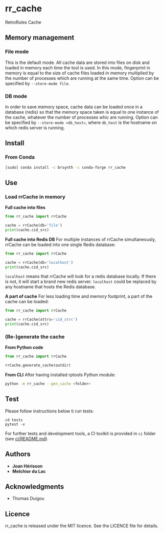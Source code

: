 # rr_cache

RetroRules Cache

## Memory management

### File mode
This is the default mode. All cache data are stored into files on disk and loaded in memory each time the tool is used. In this mode, fingerprint in memory is equal to the size of cache files loaded in memory multiplied by the number of processes which are running at the same time. Option can be specified by `--store-mode file`.

### DB mode
In order to save memory space, cache data can be loaded once in a database (redis) so that the memory space taken is equal to one instance of the cache, whatever the number of processes whic are running. Option can be specified by `--store-mode <db_host>`, where `db_host` is the hostname on which redis server is running.


## Install
### From Conda
```sh
[sudo] conda install -c brsynth -c conda-forge rr_cache
```

## Use

### Load rrCache in memory
**Full cache into files**
```python
from rr_cache import rrCache

cache = rrCache(db='file')
print(cache.cid_src)
```

**Full cache into Redis DB**
For multiple instances of rrCache simultaneously, rrCache can be loaded into one single Redis database:
```python
from rr_cache import rrCache

cache = rrCache(db='localhost')
print(cache.cid_src)
```
`localhost` means that rrCache will look for a redis database locally. If there is not, it will start a brand new redis server. `localhost` could be replaced by any hostname that hosts the Redis database.

**A part of cache**
For less loading time and memory footprint, a part of the cache can be loaded:
```python
from rr_cache import rrCache

cache = rrCache(attrs='cid_strc')
print(cache.cid_src)
```

### (Re-)generate the cache
**From Python code**
```python
from rr_cache import rrCache

rrCache.generate_cache(outdir)
```

**From CLI**
After having installed rptools Python module:
```sh
python -m rr_cache --gen_cache <folder>
```


## Test
Please follow instructions below ti run tests:
```
cd tests
pytest -v
```
For further tests and development tools, a CI toolkit is provided in `ci` folder (see [ci/README.md](ci/README.md)).


## Authors

* **Joan Hérisson**
* **Melchior du Lac**

## Acknowledgments

* Thomas Duigou


## Licence
rr_cache is released under the MIT licence. See the LICENCE file for details.
